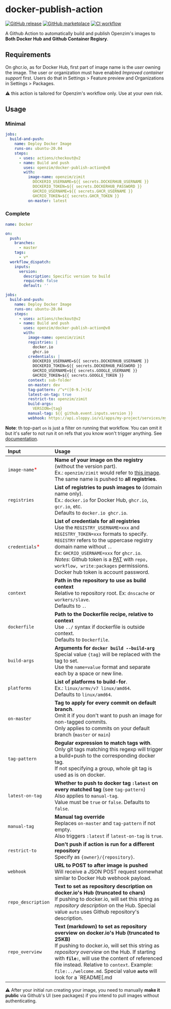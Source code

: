 # docker-publish-action

[![GitHub release](https://img.shields.io/github/release/openzim/docker-publish-action.svg)](https://github.com/openzim/docker-publish-action/releases/latest)
[![GitHub marketplace](https://img.shields.io/badge/marketplace-docker--publish--action-blue?logo=github)](https://github.com/marketplace/actions/openzim-docker-publish-action)
[![CI workflow](https://img.shields.io/github/workflow/status/openzim/docker-publish-action/CI?label=CI&logo=github)](https://github.com/openzim/docker-publish-action/actions?workflow=CI)

A Github Action to automatically build and publish Openzim's images to **Both Docker Hub and Github Container Regisry**.


## Requirements

On ghcr.io, as for Docker Hub, first part of image name is the *user* owning the image. The user or organization must have enabled *Improved container support* first. Users do that in Settings > Feature preview and Organizations in Settings > Packages.

⚠️ this action is tailored for Openzim's workflow only. Use at your own risk.

## Usage

### Minimal

```yaml
jobs:
  build-and-push:
    name: Deploy Docker Image
    runs-on: ubuntu-20.04
    steps:
      - uses: actions/checkout@v2
      - name: Build and push
        uses: openzim/docker-publish-action@v8
        with:
          image-name: openzim/zimit
            DOCKERIO_USERNAME=${{ secrets.DOCKERHUB_USERNAME }}
            DOCKERIO_TOKEN=${{ secrets.DOCKERHUB_PASSWORD }}
            GHCRIO_USERNAME=${{ secrets.GHCR_USERNAME }}
            GHCRIO_TOKEN=${{ secrets.GHCR_TOKEN }}
          on-master: latest
```

### Complete

```yaml
name: Docker

on:
  push:
    branches:
      - master
    tags:
      - v*
  workflow_dispatch:
    inputs:
      version:
        description: Specific version to build
        required: false
        default: ''

jobs:
  build-and-push:
    name: Deploy Docker Image
    runs-on: ubuntu-20.04
    steps:
      - uses: actions/checkout@v2
      - name: Build and push
        uses: openzim/docker-publish-action@v8
        with:
          image-name: openzim/zimit
          registries: |
            docker.io
            ghcr.io
          credentials: |
            DOCKERIO_USERNAME=${{ secrets.DOCKERHUB_USERNAME }}
            DOCKERIO_TOKEN=${{ secrets.DOCKERHUB_PASSWORD }}
            GHCRIO_USERNAME=${{ secrets.GOOGLE_USERNAME }}
            GHCRIO_TOKEN=${{ secrets.GOOGLE_TOKEN }}
          context: sub-folder
          on-master: dev
          tag-pattern: /^v*([0-9.]+)$/
          latest-on-tag: true
          restrict-to: openzim/zimit
          build-args:
            VERSION={tag}
          manual-tag: ${{ github.event.inputs.version }}
          webhook: https://api.sloppy.io/v1/apps/my-project/services/my-project/apps/my-app/deploy?user=${{ secrets.SLOPPY_USERNAME }}&auth=${{ secrets.SLOPPY_WEBHOOK_TOKEN }}
```

**Note**: th top-part `on` is just a filter on running that workflow. You can omit it but it's safer to not run it on refs that you know won't trigger anything. See [documentation](https://docs.github.com/en/free-pro-team@latest/actions/reference/workflow-syntax-for-github-actions#on).

| Input | Usage |
| :--- | :--- |
| `image-name`<font color=red>\*</font> | **Name of your image on the registry** (without the version part).<br />Ex.: `openzim/zimit` would refer to [this image](https://hub.docker.com/r/openzim/zimit).<br />The same name is pushed to **all registries**. |
| `registries` | **List of registries to push images to** (domain name only).<br />Ex.: `docker.io` for Docker Hub, `ghcr.io`, `gcr.io`, etc.<br />Defaults to `docker.io ghcr.io`. |
| `credentials`<font color=red>\*</font> | **List of credentials for all registries**<br />Use the `REGISTRY_USERNAME=xxx` and `REGISTRY_TOKEN=xxx` formats to specify.<br />`REGISTRY` refers to the uppercase registry domain name without `.`.<br />Ex: `GHCRIO_USERNAME=xxx` for `ghcr.io`.<br />_Notes_: Github token is a [PAT](https://github.com/settings/tokens) with `repo, workflow, write:packages` permissions.<br />Docker hub token is account password.|
| `context` | **Path in the repository to use as build context**<br />Relative to repository root.  Ex: `dnscache` or `workers/slave`.<br />Defaults to `.`. |
| `dockerfile` | **Path to the Dockerfile recipe, relative to context**<br />Use `../` syntax if dockerfile is outside context.<br />Defaults to `Dockerfile`. |
| `build-args` | **Arguments for `docker build --build-arg`**<br />Special value `{tag}` will be replaced with the tag to set.<br />Use the `name=value` format and separate each by a space or new line.|
| `platforms` | **List of platforms to build-for**.<br />Ex.: `linux/armv/v7 linux/amd64`.<br />Defaults to `linux/amd64`. |
| `on-master` | **Tag to apply for every commit on default branch**.<br />Omit it if you don't want to push an image for non-tagged commits.<br />Only applies to commits on your default branch (`master` or `main`) |
| `tag-pattern` | **Regular expression to match tags with**.<br />Only git tags matching this regexp will trigger a build+push to the corresponding docker tag.<br />If not specifying a group, whole git tag is used as is on docker. |
| `latest-on-tag` | **Whether to push to docker tag `:latest` on every matched tag** (see `tag-pattern`)<br />Also applies to `manual-tag`.<br />Value must be `true` or `false`. Defaults to `false`. |
| `manual-tag` | **Manual tag override**<br />Replaces `on-master` and `tag-pattern` if not empty.<br />Also triggers `:latest` if `latest-on-tag` is `true`. |
| `restrict-to` | **Don't push if action is run for a different repository**<br />Specify as `{owner}/{repository}`. |
| `webhook` | **URL to POST to after image is pushed**<br />Will receive a JSON POST request somewhat similar to Docker Hub webhook payload. |
| `repo_description` | **Text to set as repository description on docker.io's Hub (truncated to chars)**<br />If pushing to docker.io, will set this string as *repository description* on the Hub. Special value `auto` uses Github repository's description. |
| `repo_overview` | **Text (markdown) to set as repository overview on docker.io's Hub (truncated to 25KB)**<br />If pushing to docker.io, will set this string as *repository overview* on the Hub. If starting with **`file:`**, will use the content of referenced file instead. Relative to `context`. Example: `file:../welcome.md`. Special value **`auto`** will look for a `README[.md|rst]` file in context (and parents). |



⚠️ After your initial run creating your image, you need to manually **make it public** via Github's UI (see packages) if you intend to pull images without authenticating.
